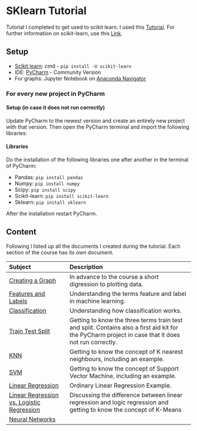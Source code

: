 # SKlearn Tutorial
 Tutorial I completed to get used to scikit learn. I used this [Tutorial](https://www.youtube.com/watch?v=pqNCD_5r0IU). For further information on scikit-learn, use this [Link](https://scikit-learn.org/stable/).
 
 ## Setup
- [Scikit learn](https://scikit-learn.org/stable/install.html): cmd - `pip install -U scikit-learn`
- IDE: [PyCharm](https://www.jetbrains.com/de-de/pycharm/download/#section=windows) - Community Version
- For graphs: Jupyter Notebook on [Anaconda Navigator](https://docs.anaconda.com/anaconda/navigator/install/)

### For every new project in PyCharm
#### Setup (in case it does not run correctly)
Update PyCharm to the newest version and create an entirely new project with that version. Then open the PyCharm terminal and import the following libraries:

#### Libraries
Do the installation of the following libraries one after another in the terminal of PyCharm:
- Pandas: `pip install pandas`
- Numpy: `pip install numpy`
- Scipy: `pip install scipy`
- Scikit-learn: `pip install scikit-learn`
- Sklearn: `pip install sklearn`

After the installation restart PyCharm.

## Content
Following I listed up all the documents I created during the tutorial. Each section of the course has its own document.

| Subject | Description |
| :------ | :------ |
| [Creating a Graph](Docs/Graph.md) | In advance to the course a short digression to plotting data. |
| [Features and Labels](Docs/FeaturesLabels.md) | Understanding the terms feature and label in machine learning. |
| [Classification](Docs/Classification.md) | Understanding how classification works. |
| [Train Test Split](Docs/TrainTestSplit.md) | Getting to know the three terms train test and split. Contains also a first aid kit for the PyCharm project in case that it does not run correctly. |
| [KNN](Docs/KNN.md) | Getting to know the concept of K nearest neighbours, including an example. |
| [SVM](Docs/SVM.md) | Getting to know the concept of Support Vector Machine, including an example. |
| [Linear Regression](Docs/Linear_regression.md) | Ordinary Linear Regression Example. |
| [Linear Regression vs. Logistic Regression](Docs/lin_vs_log.md) | Discussing the difference between linear regression and logic regression and getting to know the concept of K-Means |
| [Neural Networks](Docs/Neural_Networks.md) |  |
